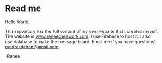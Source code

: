 # Read me

Hello World,

This repository has the full content of my own website that I created myself.
The website is www.reneechenwork.com.
I use Firebase to host it. I also use database to make the message board.
Email me if you have questions! reedreedchen@gmail.com.

-Renee
